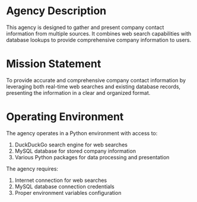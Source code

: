 # Agency Description

This agency is designed to gather and present company contact information from multiple sources. It combines web search capabilities with database lookups to provide comprehensive company information to users.

# Mission Statement

To provide accurate and comprehensive company contact information by leveraging both real-time web searches and existing database records, presenting the information in a clear and organized format.

# Operating Environment

The agency operates in a Python environment with access to:
1. DuckDuckGo search engine for web searches
2. MySQL database for stored company information
3. Various Python packages for data processing and presentation

The agency requires:
1. Internet connection for web searches
2. MySQL database connection credentials
3. Proper environment variables configuration 